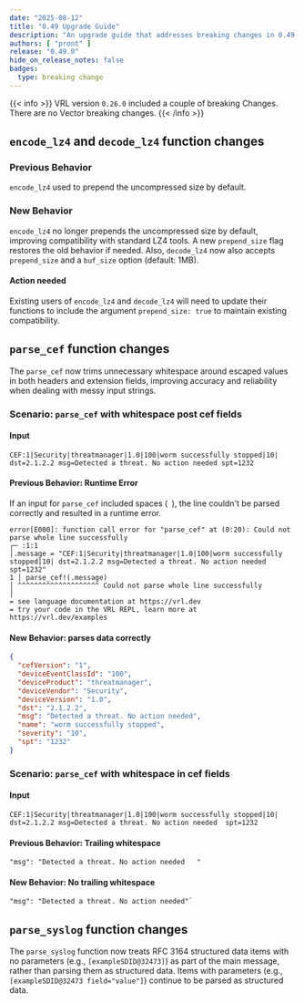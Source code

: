 ```yaml
---
date: "2025-08-12"
title: "0.49 Upgrade Guide"
description: "An upgrade guide that addresses breaking changes in 0.49.0"
authors: [ "pront" ]
release: "0.49.0"
hide_on_release_notes: false
badges:
  type: breaking change
---
```


{{< info >}}
VRL version `0.26.0` included a couple of breaking Changes.
There are no Vector breaking changes.
{{< /info >}}

## `encode_lz4` and `decode_lz4` function changes

### Previous Behavior

`encode_lz4`  used to prepend the uncompressed size by default.

### New Behavior

`encode_lz4`  no longer prepends the uncompressed size by default, improving compatibility with standard LZ4 tools.
A new `prepend_size` flag restores the old behavior if needed.
Also, `decode_lz4` now also accepts `prepend_size` and a `buf_size` option (default: 1MB).

#### Action needed

Existing users of `encode_lz4` and `decode_lz4` will need to update their functions to include the argument `prepend_size: true` to maintain
existing compatibility.

## `parse_cef` function changes

The `parse_cef` now trims unnecessary whitespace around escaped values in both headers and extension fields, improving accuracy and
reliability when dealing with messy input strings.

### Scenario: `parse_cef` with whitespace post cef fields

#### Input

```text
CEF:1|Security|threatmanager|1.0|100|worm successfully stopped|10| dst=2.1.2.2 msg=Detected a threat. No action needed spt=1232
```

#### Previous Behavior: Runtime Error

If an input for `parse_cef` included spaces (` `), the line couldn't be parsed correctly and resulted in a runtime error.

```text
error[E000]: function call error for "parse_cef" at (0:20): Could not parse whole line successfully
┌─ :1:1
│.message = "CEF:1|Security|threatmanager|1.0|100|worm successfully stopped|10| dst=2.1.2.2 msg=Detected a threat. No action needed spt=1232"
1 │ parse_cef!(.message)
│ ^^^^^^^^^^^^^^^^^^^^ Could not parse whole line successfully
│
= see language documentation at https://vrl.dev
= try your code in the VRL REPL, learn more at https://vrl.dev/examples
```

#### New Behavior: parses data correctly

```json
{
  "cefVersion": "1",
  "deviceEventClassId": "100",
  "deviceProduct": "threatmanager",
  "deviceVendor": "Security",
  "deviceVersion": "1.0",
  "dst": "2.1.2.2",
  "msg": "Detected a threat. No action needed",
  "name": "worm successfully stopped",
  "severity": "10",
  "spt": "1232"
}
```

### Scenario: `parse_cef` with whitespace in cef fields

#### Input

```text
CEF:1|Security|threatmanager|1.0|100|worm successfully stopped|10| dst=2.1.2.2 msg=Detected a threat. No action needed  spt=1232
```

#### Previous Behavior: Trailing whitespace

```text
"msg": "Detected a threat. No action needed   "
```

#### New Behavior: No trailing whitespace

```text
"msg": "Detected a threat. No action needed"`
```

## `parse_syslog` function changes

The `parse_syslog` function now treats RFC 3164 structured data items with no parameters (e.g., `[exampleSDID@32473]`) as part of the main
message, rather than parsing them as structured data. Items with parameters (e.g., `[exampleSDID@32473 field="value"]`) continue to be
parsed as structured data.
